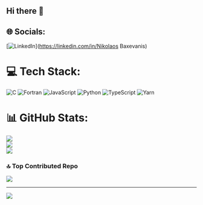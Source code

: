 ## Hi there 👋

<!--
**NikosBaxevanis/NikosBaxevanis** is a ✨ _special_ ✨ repository because its `README.md` (this file) appears on your GitHub profile.

Here are some ideas to get you started:

- 🔭 I’m currently working on ...
- 🌱 I’m currently learning ...
- 👯 I’m looking to collaborate on ...
- 🤔 I’m looking for help with ...
- 💬 Ask me about ...
- 📫 How to reach me: ...
- 😄 Pronouns: ...
- ⚡ Fun fact: ...
-->


## 🌐 Socials:
[![LinkedIn](https://img.shields.io/badge/LinkedIn-%230077B5.svg?logo=linkedin&logoColor=white)](https://linkedin.com/in/Nikolaos Baxevanis) 

# 💻 Tech Stack:
![C](https://img.shields.io/badge/c-%2300599C.svg?style=for-the-badge&logo=c&logoColor=white) ![Fortran](https://img.shields.io/badge/Fortran-%23734F96.svg?style=for-the-badge&logo=fortran&logoColor=white) ![JavaScript](https://img.shields.io/badge/javascript-%23323330.svg?style=for-the-badge&logo=javascript&logoColor=%23F7DF1E) ![Python](https://img.shields.io/badge/python-3670A0?style=for-the-badge&logo=python&logoColor=ffdd54) ![TypeScript](https://img.shields.io/badge/typescript-%23007ACC.svg?style=for-the-badge&logo=typescript&logoColor=white) ![Yarn](https://img.shields.io/badge/yarn-%232C8EBB.svg?style=for-the-badge&logo=yarn&logoColor=white)
# 📊 GitHub Stats:
![](https://github-readme-stats.vercel.app/api?username=NikosBaxevanis&theme=dark&hide_border=false&include_all_commits=false&count_private=false)<br/>
![](https://github-readme-streak-stats.herokuapp.com/?user=NikosBaxevanis&theme=dark&hide_border=false)<br/>
![](https://github-readme-stats.vercel.app/api/top-langs/?username=NikosBaxevanis&theme=dark&hide_border=false&include_all_commits=false&count_private=false&layout=compact)

### 🔝 Top Contributed Repo
![](https://github-contributor-stats.vercel.app/api?username=NikosBaxevanis&limit=5&theme=dark&combine_all_yearly_contributions=true)

---
[![](https://visitcount.itsvg.in/api?id=NikosBaxevanis&icon=0&color=3)](https://visitcount.itsvg.in)

<!-- Proudly created with GPRM ( https://gprm.itsvg.in ) -->
